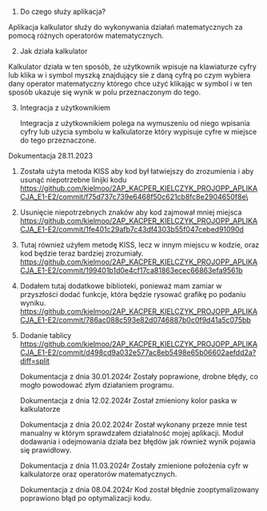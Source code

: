 1) Do czego służy aplikacja?

Aplikacja kalkulator służy do wykonywania działań matematycznych za pomocą różnych operatorów matematycznych.

2) Jak działa kalkulator 

Kalkulator działa w ten sposób, że użytkownik wpisuje na klawiaturze cyfry lub klika w i symbol myszką znajdujący sie z daną cyfrą po czym wybiera dany operator matematyczny którego chce użyć klikając w symbol i w ten sposób ukazuje się wynik w polu przeznaczonym do tego. 

3) Integracja z użytkownikiem

   Integracja z użytkownikiem polega na wymuszeniu od niego wpisania cyfry lub użycia symbolu w kalkulatorze który wypisuje cyfre w miejsce do tego przeznaczone. 

Dokumentacja 28.11.2023 
1) Została użyta metoda KISS aby kod był łatwiejszy do zrozumienia i aby usunąć niepotrzebne linijki kodu
https://github.com/kielmoo/2AP_KACPER_KIELCZYK_PROJOPP_APLIKACJA_E1-E2/commit/f75d737c739e6468f50c621cb8fc8e2904650f8e\

2) Usunięcie niepotrzebnych znaków aby kod zajmował mniej miejsca
 https://github.com/kielmoo/2AP_KACPER_KIELCZYK_PROJOPP_APLIKACJA_E1-E2/commit/1fe401c29afb7c43df4303b55f047cebed91090d

3) Tutaj również użyłem metodę KISS, lecz w innym miejscu w kodzie, oraz kod będzie teraz bardziej zrozumiały. 
https://github.com/kielmoo/2AP_KACPER_KIELCZYK_PROJOPP_APLIKACJA_E1-E2/commit/199401b1d0e4cf17ca81863ecec66863efa9561b

4) Dodałem tutaj dodatkowe biblioteki, ponieważ mam zamiar w przyszłości dodać funkcje, która będzie rysować grafikę po podaniu wyniku. 
https://github.com/kielmoo/2AP_KACPER_KIELCZYK_PROJOPP_APLIKACJA_E1-E2/commit/786ac088c593e82d0746887b0c0f9d41a5c075bb

5) Dodanie tablicy 
https://github.com/kielmoo/2AP_KACPER_KIELCZYK_PROJOPP_APLIKACJA_E1-E2/commit/d498cd9a032e577ac8eb5498e65b06602aefdd2a?diff=split

   Dokumentacja z dnia 30.01.2024r
   Zostały poprawione, drobne błędy, co mogło powodować złym działaniem programu. 

   Dokumentacja z dnia 12.02.2024r
   Został zmieniony kolor paska w kalkulatorze

   Dokumentacja z dnia 20.02.2024r
   Został wykonany przeze mnie test manualny w którym sprawdzałem działalność mojej aplikacji. Moduł dodawania i odejmowania działa bez błędów jak również wynik pojawia się prawidłowy.
   
   Dokumentacja z dnia 11.03.2024r
   Zostały zmienione położenia cyfr w kalkulatorze oraz operatorów matematycznych.

   Dokumentacja z dnia 08.04.2024r
   Kod został błędnie zooptymalizowany poprawiono błąd po optymalizacji kodu.
